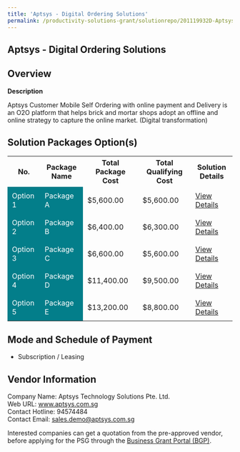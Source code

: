 ```yaml
---
title: 'Aptsys - Digital Ordering Solutions'
permalink: /productivity-solutions-grant/solutionrepo/201119932D-Aptsys-Dgtl-Ordrng-SLNs-FS
---
```


## Aptsys - Digital Ordering Solutions

## Overview

**Description**

Aptsys Customer Mobile Self Ordering with online payment and Delivery is an O2O platform that helps brick and mortar shops adopt an offline and online strategy to capture the online market. (Digital transformation)

## Solution Packages Option(s)

<table>
<tr>
<th><b>No.</b></th>
<th><b>Package Name</b></th>
<th><b>Total Package Cost</b></th>
<th><b>Total Qualifying Cost</b></th>
<th><b>Solution Details</b></th>
</tr>
<tr>
<td style='padding: 10px; background-color: #037E8A; color: #FFFFFF;'>Option 1</td>
<td style='padding: 10px; background-color: #037E8A; color: #FFFFFF;'>Package A</td>
<td style='padding: 10px;'>$5,600.00</td>
<td style='padding: 10px;'>$5,600.00</td>
<td style='padding: 10px;'><a href='/images/psg/201119932D_20240156_09012025_Desensitised_Annex3_Part1.pdf' target='_blank'>View Details</a></td>
</tr>
<tr>
<td style='padding: 10px; background-color: #037E8A; color: #FFFFFF;'>Option 2</td>
<td style='padding: 10px; background-color: #037E8A; color: #FFFFFF;'>Package B</td>
<td style='padding: 10px;'>$6,400.00</td>
<td style='padding: 10px;'>$6,300.00</td>
<td style='padding: 10px;'><a href='/images/psg/201119932D_20240156_09012025_Desensitised_Annex3_Part2.pdf' target='_blank'>View Details</a></td>
</tr>
<tr>
<td style='padding: 10px; background-color: #037E8A; color: #FFFFFF;'>Option 3</td>
<td style='padding: 10px; background-color: #037E8A; color: #FFFFFF;'>Package C</td>
<td style='padding: 10px;'>$6,600.00</td>
<td style='padding: 10px;'>$5,600.00</td>
<td style='padding: 10px;'><a href='/images/psg/201119932D_20240156_09012025_Desensitised_Annex3_Part3.pdf' target='_blank'>View Details</a></td>
</tr>
<tr>
<td style='padding: 10px; background-color: #037E8A; color: #FFFFFF;'>Option 4</td>
<td style='padding: 10px; background-color: #037E8A; color: #FFFFFF;'>Package D</td>
<td style='padding: 10px;'>$11,400.00</td>
<td style='padding: 10px;'>$9,500.00</td>
<td style='padding: 10px;'><a href='/images/psg/201119932D_20240156_09012025_Desensitised_Annex3_Part4.pdf' target='_blank'>View Details</a></td>
</tr>
<tr>
<td style='padding: 10px; background-color: #037E8A; color: #FFFFFF;'>Option 5</td>
<td style='padding: 10px; background-color: #037E8A; color: #FFFFFF;'>Package E</td>
<td style='padding: 10px;'>$13,200.00</td>
<td style='padding: 10px;'>$8,800.00</td>
<td style='padding: 10px;'><a href='/images/psg/201119932D_20240156_09012025_Desensitised_Annex3_Part5.pdf' target='_blank'>View Details</a></td>
</tr>
</table>

## Mode and Schedule of Payment

 - Subscription / Leasing

## Vendor Information

 Company Name: Aptsys Technology Solutions Pte. Ltd.<br>Web URL: www.aptsys.com.sg <br>Contact Hotline: 94574484 <br>Contact Email: sales.demo@aptsys.com.sg <br>

Interested companies can get a quotation from the pre-approved vendor, before applying for the PSG through the <a href='https://www.businessgrants.gov.sg/' target='_blank' rel='noopener'>Business Grant Portal (BGP)</a>.

<script src="/jquery/resize-tables.js"></script>
